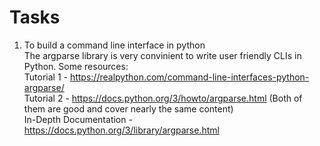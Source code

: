 # Tasks
1. To build a command line interface in python <br>
   The argparse library is very convinient to write user friendly CLIs in Python. Some resources:<br>
   Tutorial 1 - https://realpython.com/command-line-interfaces-python-argparse/<br>
   Tutorial 2 - https://docs.python.org/3/howto/argparse.html  (Both of them are good and cover nearly the same content)<br>
   In-Depth Documentation - https://docs.python.org/3/library/argparse.html
